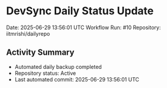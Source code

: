 # DevSync Daily Status Update
Date: 2025-06-29 13:56:01 UTC
Workflow Run: #10
Repository: iitmrishi/dailyrepo

## Activity Summary
- Automated daily backup completed
- Repository status: Active
- Last automated commit: 2025-06-29 13:56:01 UTC
